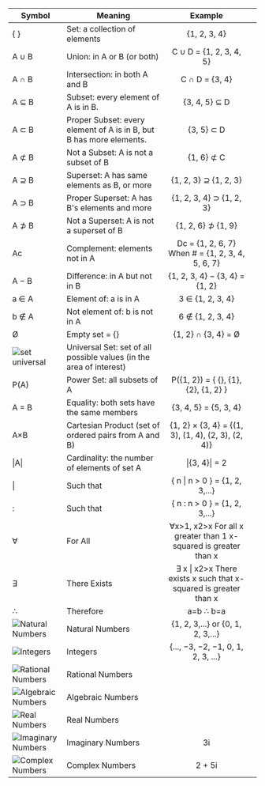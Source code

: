 
| Symbol                                                                    | Meaning                                                              |                                           Example                                           |     |
| ------------------------------------------------------------------------- | -------------------------------------------------------------------- | :-----------------------------------------------------------------------------------------: | --- |
| { }                                                                       | Set: a collection of elements                                        |                                        {1, 2, 3, 4}                                         |     |
| A ∪ B                                                                     | Union: in  A or  B (or both)                                         |                                   C ∪ D = {1, 2, 3, 4, 5}                                   |     |
| A ∩ B                                                                     | Intersection: in both  A and  B                                      |                                       C ∩ D = {3, 4}                                        |     |
| A ⊆ B                                                                     | Subset: every element of A is in B.                                  |                                        {3, 4, 5} ⊆ D                                        |     |
| A ⊂ B                                                                     | Proper Subset: every element of A is in B,  but B has more elements. |                                         {3, 5} ⊂ D                                          |     |
| A ⊄ B                                                                     | Not a Subset: A is  not a subset of B                                |                                         {1, 6} ⊄ C                                          |     |
| A ⊇ B                                                                     | Superset: A has same elements as               B, or more            |                                    {1, 2, 3} ⊇ {1, 2, 3}                                    |     |
| A ⊃ B                                                                     | Proper Superset: A has B's  elements and more                        |                                  {1, 2, 3, 4} ⊃ {1, 2, 3}                                   |     |
| A ⊅ B                                                                     | Not a Superset: A is not a superset of  B                            |                                     {1, 2, 6} ⊅ {1, 9}                                      |     |
| Ac                                                                        | Complement: elements not in  A                                       |                      Dc = {1, 2, 6, 7}  When # = {1, 2, 3, 4, 5, 6, 7}                      |     |
| A − B                                                                     | Difference: in A but not in B                                        |                               {1, 2, 3, 4} − {3, 4} = {1, 2}                                |     |
| a ∈ A                                                                     | Element of: a is in A                                                |                                      3 ∈ {1, 2, 3, 4}                                       |     |
| b ∉ A                                                                     | Not element of: b is not in A                                        |                                      6 ∉ {1, 2, 3, 4}                                       |     |
| Ø                                                                         | Empty set = {}                                                       |                                    {1, 2} ∩ {3, 4} =  Ø                                     |     |
| ![set universal](https://www.mathsisfun.com/images/symbols/set-u.svg)     | Universal Set: set of all possible values  (in the area of interest) |                                                                                             |     |
| P(A)                                                                      | Power Set: all subsets of A                                          |                            P({1, 2}) = { {}, {1}, {2}, {1, 2} }                             |     |
| A = B                                                                     | Equality: both sets have the same members                            |                                    {3, 4, 5} = {5, 3, 4}                                    |     |
| A×B                                                                       | Cartesian Product  (set of  ordered pairs from A and B)              |                     {1, 2} × {3, 4}  = {(1, 3), (1, 4), (2, 3), (2, 4)}                     |     |
| \|A\|                                                                     | Cardinality: the number of elements of set A                         |                                       \|{3, 4}\| = 2                                        |     |
| \|                                                                        | Such that                                                            |                               {  n \| n > 0 } = {1, 2, 3,...}                               |     |
| :                                                                         | Such that                                                            |                              {  n  :  n  > 0 } = {1, 2, 3,...}                              |     |
| ∀                                                                         | For All                                                              |       ∀x>1, x2>x                For all x greater than 1 x-squared is greater than x        |     |
| ∃                                                                         | There Exists                                                         | ∃ x \| x2>x                            There exists x such that x-squared is greater than x |     |
| ∴                                                                         | Therefore                                                            |                                          a=b ∴ b=a                                          |     |
| ![Natural Numbers](https://www.mathsisfun.com/images/symbols/set-n.svg)   | Natural Numbers                                                      |                              {1, 2, 3,...} or {0, 1, 2, 3,...}                              |     |
| ![Integers](https://www.mathsisfun.com/images/symbols/set-z.svg)          | Integers                                                             |                             {..., −3, −2, −1, 0, 1, 2, 3, ...}                              |     |
| ![Rational Numbers](https://www.mathsisfun.com/images/symbols/set-q.svg)  | Rational Numbers                                                     |                                                                                             |     |
| ![Algebraic Numbers](https://www.mathsisfun.com/images/symbols/set-a.svg) | Algebraic Numbers                                                    |                                                                                             |     |
| ![Real Numbers](https://www.mathsisfun.com/images/symbols/set-r.svg)      | Real Numbers                                                         |                                                                                             |     |
| ![Imaginary Numbers](https://www.mathsisfun.com/images/symbols/set-i.svg) | Imaginary Numbers                                                    |                                             3i                                              |     |
| ![Complex Numbers](https://www.mathsisfun.com/images/symbols/set-c.svg)   | Complex Numbers                                                      |                                           2 + 5i                                            |     |

